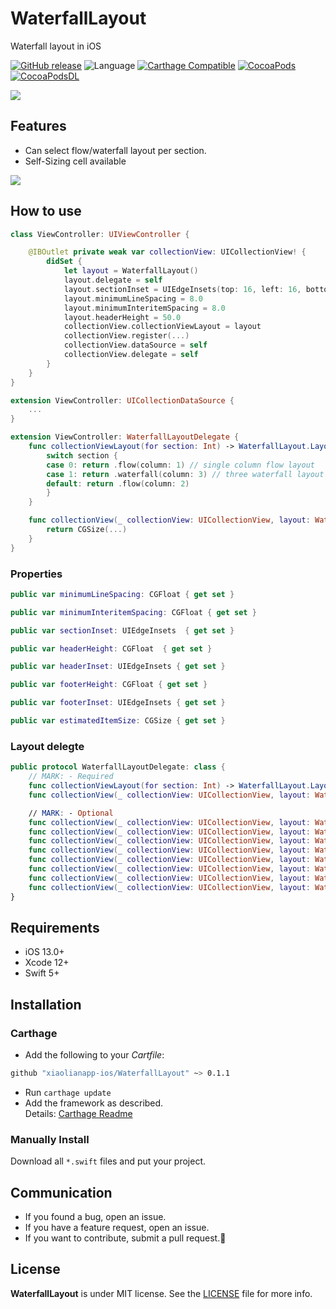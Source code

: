 # WaterfallLayout
Waterfall layout in iOS

[![GitHub release](https://img.shields.io/github/release/sgr-ksmt/WaterfallLayout.svg)](https://github.com/sgr-ksmt/WaterfallLayout/releases)
![Language](https://img.shields.io/badge/language-Swift%204.2-orange.svg)
[![Carthage Compatible](https://img.shields.io/badge/Carthage-compatible-4BC51D.svg?style=flat)](https://github.com/Carthage/Carthage)
[![CocoaPods](https://img.shields.io/badge/Cocoa%20Pods-✓-4BC51D.svg?style=flat)](https://cocoapods.org/pods/WaterfallLayout)
[![CocoaPodsDL](https://img.shields.io/cocoapods/dt/WaterfallLayout.svg)](https://cocoapods.org/pods/WaterfallLayout)

![](logo.png)


## Features
- Can select flow/waterfall layout per section.
- Self-Sizing cell available


![](demo.gif)

## How to use

```swift
class ViewController: UIViewController {

    @IBOutlet private weak var collectionView: UICollectionView! {
        didSet {
            let layout = WaterfallLayout()
            layout.delegate = self
            layout.sectionInset = UIEdgeInsets(top: 16, left: 16, bottom: 16, right: 16)
            layout.minimumLineSpacing = 8.0
            layout.minimumInteritemSpacing = 8.0
            layout.headerHeight = 50.0
            collectionView.collectionViewLayout = layout
            collectionView.register(...)
            collectionView.dataSource = self
            collectionView.delegate = self
        }
    }
}

extension ViewController: UICollectionDataSource {
    ...
}

extension ViewController: WaterfallLayoutDelegate {
    func collectionViewLayout(for section: Int) -> WaterfallLayout.Layout {
        switch section {
        case 0: return .flow(column: 1) // single column flow layout
        case 1: return .waterfall(column: 3) // three waterfall layout
        default: return .flow(column: 2)
        }
    }

    func collectionView(_ collectionView: UICollectionView, layout: WaterfallLayout, sizeForItemAt indexPath: IndexPath) -> CGSize {
        return CGSize(...)
    }    
}
```

### Properties
```swift
public var minimumLineSpacing: CGFloat { get set }

public var minimumInteritemSpacing: CGFloat { get set }

public var sectionInset: UIEdgeInsets  { get set }

public var headerHeight: CGFloat  { get set }

public var headerInset: UIEdgeInsets { get set }

public var footerHeight: CGFloat { get set }

public var footerInset: UIEdgeInsets { get set }

public var estimatedItemSize: CGSize { get set }
```

### Layout delegte

```swift
public protocol WaterfallLayoutDelegate: class {
    // MARK: - Required
    func collectionViewLayout(for section: Int) -> WaterfallLayout.Layout
    func collectionView(_ collectionView: UICollectionView, layout: WaterfallLayout, sizeForItemAt indexPath: IndexPath) -> CGSize

    // MARK: - Optional
    func collectionView(_ collectionView: UICollectionView, layout: WaterfallLayout, minimumInteritemSpacingFor section: Int) -> CGFloat?
    func collectionView(_ collectionView: UICollectionView, layout: WaterfallLayout, minimumLineSpacingFor section: Int) -> CGFloat?
    func collectionView(_ collectionView: UICollectionView, layout: WaterfallLayout, sectionInsetFor section: Int) -> UIEdgeInsets?
    func collectionView(_ collectionView: UICollectionView, layout: WaterfallLayout, headerHeightFor section: Int) -> CGFloat?
    func collectionView(_ collectionView: UICollectionView, layout: WaterfallLayout, headerInsetFor section: Int) -> UIEdgeInsets?
    func collectionView(_ collectionView: UICollectionView, layout: WaterfallLayout, footerHeightFor section: Int) -> CGFloat?
    func collectionView(_ collectionView: UICollectionView, layout: WaterfallLayout, footerInsetFor section: Int) -> UIEdgeInsets?
    func collectionView(_ collectionView: UICollectionView, layout: WaterfallLayout, estimatedSizeForItemAt indexPath: IndexPath) -> CGSize?
}
```

## Requirements
- iOS 13.0+
- Xcode 12+
- Swift 5+

## Installation

### Carthage

- Add the following to your *Cartfile*:

```bash
github "xiaolianapp-ios/WaterfallLayout" ~> 0.1.1
```

- Run `carthage update`
- Add the framework as described.
<br> Details: [Carthage Readme](https://github.com/Carthage/Carthage#adding-frameworks-to-an-application)

### Manually Install
Download all `*.swift` files and put your project.

## Communication
- If you found a bug, open an issue.
- If you have a feature request, open an issue.
- If you want to contribute, submit a pull request.:muscle:

## License

**WaterfallLayout** is under MIT license. See the [LICENSE](LICENSE) file for more info.
